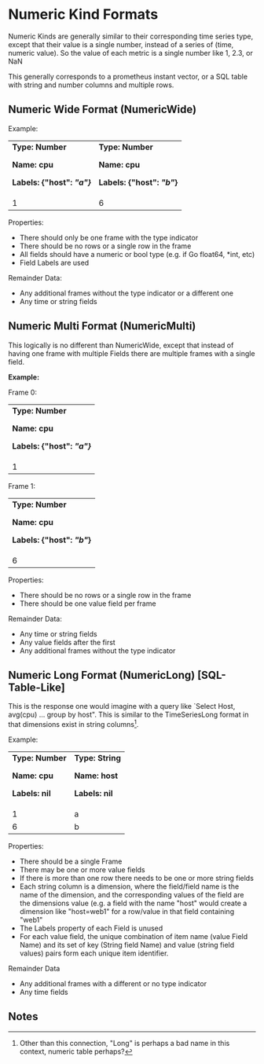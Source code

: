 # Numeric Kind Formats

Numeric Kinds are generally similar to their corresponding time series type, except that their value is a single number, instead of a series of (time, numeric value). So the value of each metric is a single number like 1, 2.3, or NaN

This generally corresponds to a prometheus instant vector, or a SQL table with string and number columns and multiple rows.

## Numeric Wide Format (NumericWide)

Example:

<table>
  <tr>
   <td><strong>Type: Number</strong>
<p>
<strong>Name: cpu</strong>
<p>
<strong>Labels: {"host":<em> "a"}</em></strong>
   </td>
   <td><strong>Type: Number</strong>
<p>
<strong>Name: cpu</strong>
<p>
<strong>Labels: {"host":<em> "b"</em>}</strong>
   </td>
  </tr>
  <tr>
   <td>1
   </td>
   <td>6
   </td>
  </tr>
</table>

Properties:

* There should only be one frame with the type indicator
* There should be no rows or a single row in the frame
* All fields should have a numeric or bool type (e.g. if Go float64, *int, etc)
* Field Labels are used

Remainder Data:

* Any additional frames without the type indicator or a different one
* Any time or string fields

## Numeric Multi Format (NumericMulti)

This logically is no different than NumericWide, except that instead of having one frame with multiple Fields there are multiple frames with a single field.

**Example:**

Frame 0:

<table>
  <tr>
   <td><strong>Type: Number</strong>
<p>
<strong>Name: cpu</strong>
<p>
<strong>Labels: {"host":<em> "a"}</em></strong>
   </td>
  </tr>
  <tr>
   <td>1
   </td>
  </tr>
</table>

Frame 1:


<table>
  <tr>
   <td><strong>Type: Number</strong>
<p>
<strong>Name: cpu</strong>
<p>
<strong>Labels: {"host":<em> "b"</em>}</strong>
   </td>
  </tr>
  <tr>
   <td>6
   </td>
  </tr>
</table>

Properties:

* There should be no rows or a single row in the frame
* There should be one value field per frame

Remainder Data:

* Any time or string fields
* Any value fields after the first
* Any additional frames without the type indicator

## Numeric Long Format (NumericLong) [SQL-Table-Like]

This is the response one would imagine with a query like `Select Host, avg(cpu) … group by host". This is similar to the TimeSeriesLong format in that dimensions exist in string columns[^9].

Example:

<table>
  <tr>
   <td><strong>Type: Number</strong>
<p>
<strong>Name: cpu</strong>
<p>
<strong>Labels: nil</strong>
   </td>
   <td><strong>Type: String</strong>
<p>
<strong>Name: host</strong>
<p>
<strong>Labels: nil</strong>
   </td>
  </tr>
  <tr>
   <td>1
   </td>
   <td>a
   </td>
  </tr>
  <tr>
   <td>6
   </td>
   <td>b
   </td>
  </tr>
</table>


Properties:

* There should be a single Frame
* There may be one or more value fields 
* If there is more than one row there needs to be one or more string fields
* Each string column is a dimension, where the field/field name is the name of the dimension, and the corresponding values of the field are the dimensions value (e.g. a field with the name "host" would create a dimension like "host=web1" for a row/value in that field containing "web1"
* The Labels property of each Field is unused
* For each value field, the unique combination of item name (value Field Name) and its set of key (String field Name) and value (string field values) pairs form each unique item identifier.

Remainder Data

* Any additional frames with a different or no type indicator
* Any time fields

<!-- Footnotes themselves at the bottom. -->
## Notes

[^9]:
     Other than this connection, "Long" is perhaps a bad name in this context, numeric table perhaps?
